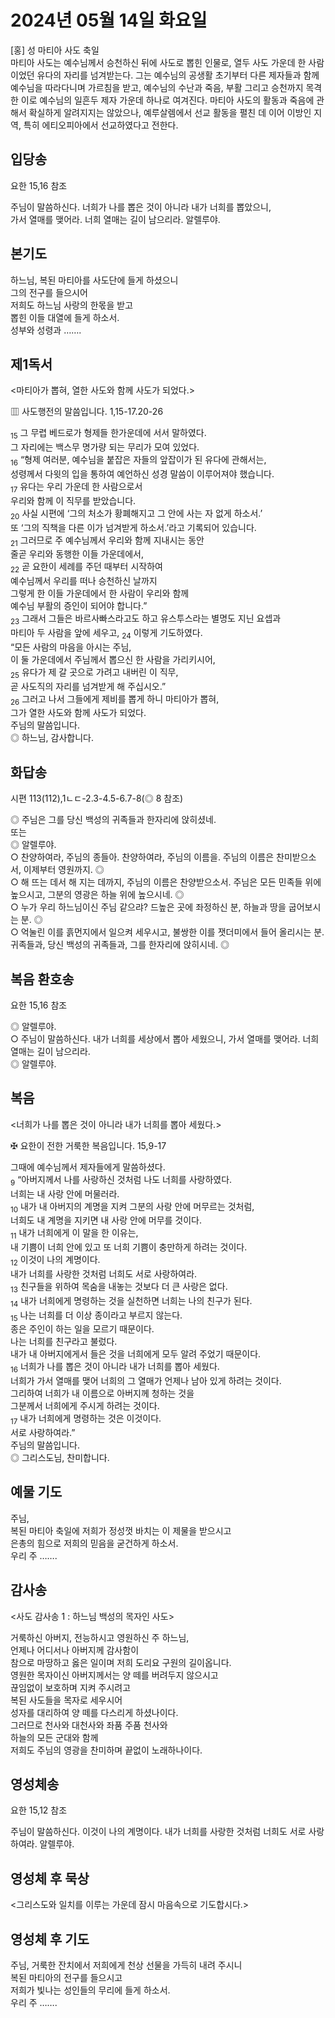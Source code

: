 # 2024년 05월 14일 화요일

[홍] 성 마티아 사도 축일  
마티아 사도는 예수님께서 승천하신 뒤에 사도로 뽑힌 인물로, 열두 사도 가운데 한 사람이었던 유다의 자리를 넘겨받는다. 그는 예수님의 공생활 초기부터 다른 제자들과 함께 예수님을 따라다니며 가르침을 받고, 예수님의 수난과 죽음, 부활 그리고 승천까지 목격한 이로 예수님의 일흔두 제자 가운데 하나로 여겨진다. 마티아 사도의 활동과 죽음에 관해서 확실하게 알려지지는 않았으나, 예루살렘에서 선교 활동을 펼친 데 이어 이방인 지역, 특히 에티오피아에서 선교하였다고 전한다.


## 입당송

요한 15,16 참조

주님이 말씀하신다. 너희가 나를 뽑은 것이 아니라 내가 너희를 뽑았으니,  
가서 열매를 맺어라. 너희 열매는 길이 남으리라. 알렐루야.  
  
## 본기도

하느님, 복된 마티아를 사도단에 들게 하셨으니  
그의 전구를 들으시어  
저희도 하느님 사랑의 한몫을 받고  
뽑힌 이들 대열에 들게 하소서.  
성부와 성령과 …….  
  
## 제1독서

<마티아가 뽑혀, 열한 사도와 함께 사도가 되었다.>

▥ 사도행전의 말씀입니다. 1,15-17.20-26

<sub>15</sub> 그 무렵 베드로가 형제들 한가운데에 서서 말하였다.  
그 자리에는 백스무 명가량 되는 무리가 모여 있었다.  
<sub>16</sub> “형제 여러분, 예수님을 붙잡은 자들의 앞잡이가 된 유다에 관해서는,  
성령께서 다윗의 입을 통하여 예언하신 성경 말씀이 이루어져야 했습니다.  
<sub>17</sub> 유다는 우리 가운데 한 사람으로서  
우리와 함께 이 직무를 받았습니다.  
<sub>20</sub> 사실 시편에 ‘그의 처소가 황폐해지고 그 안에 사는 자 없게 하소서.’  
또 ‘그의 직책을 다른 이가 넘겨받게 하소서.’라고 기록되어 있습니다.  
<sub>21</sub> 그러므로 주 예수님께서 우리와 함께 지내시는 동안  
줄곧 우리와 동행한 이들 가운데에서,  
<sub>22</sub> 곧 요한이 세례를 주던 때부터 시작하여  
예수님께서 우리를 떠나 승천하신 날까지  
그렇게 한 이들 가운데에서 한 사람이 우리와 함께  
예수님 부활의 증인이 되어야 합니다.”  
<sub>23</sub> 그래서 그들은 바르사빠스라고도 하고 유스투스라는 별명도 지닌 요셉과  
마티아 두 사람을 앞에 세우고, <sub>24</sub> 이렇게 기도하였다.  
“모든 사람의 마음을 아시는 주님,  
이 둘 가운데에서 주님께서 뽑으신 한 사람을 가리키시어,  
<sub>25</sub> 유다가 제 갈 곳으로 가려고 내버린 이 직무,  
곧 사도직의 자리를 넘겨받게 해 주십시오.”  
<sub>26</sub> 그러고 나서 그들에게 제비를 뽑게 하니 마티아가 뽑혀,  
그가 열한 사도와 함께 사도가 되었다.  
주님의 말씀입니다.  
◎ 하느님, 감사합니다.  
  
## 화답송

시편 113(112),1ㄴㄷ-2.3-4.5-6.7-8(◎ 8 참조)

◎ 주님은 그를 당신 백성의 귀족들과 한자리에 앉히셨네.  
또는  
◎ 알렐루야.  
○ 찬양하여라, 주님의 종들아. 찬양하여라, 주님의 이름을. 주님의 이름은 찬미받으소서, 이제부터 영원까지. ◎  
○ 해 뜨는 데서 해 지는 데까지, 주님의 이름은 찬양받으소서. 주님은 모든 민족들 위에 높으시고, 그분의 영광은 하늘 위에 높으시네. ◎  
○ 누가 우리 하느님이신 주님 같으랴? 드높은 곳에 좌정하신 분, 하늘과 땅을 굽어보시는 분. ◎  
○ 억눌린 이를 흙먼지에서 일으켜 세우시고, 불쌍한 이를 잿더미에서 들어 올리시는 분. 귀족들과, 당신 백성의 귀족들과, 그를 한자리에 앉히시네. ◎  
  
## 복음 환호송

요한 15,16 참조

◎ 알렐루야.  
○ 주님이 말씀하신다. 내가 너희를 세상에서 뽑아 세웠으니, 가서 열매를 맺어라. 너희 열매는 길이 남으리라.  
◎ 알렐루야.  
  
## 복음

<너희가 나를 뽑은 것이 아니라 내가 너희를 뽑아 세웠다.>

✠ 요한이 전한 거룩한 복음입니다. 15,9-17

그때에 예수님께서 제자들에게 말씀하셨다.  
<sub>9</sub> “아버지께서 나를 사랑하신 것처럼 나도 너희를 사랑하였다.  
너희는 내 사랑 안에 머물러라.  
<sub>10</sub> 내가 내 아버지의 계명을 지켜 그분의 사랑 안에 머무르는 것처럼,  
너희도 내 계명을 지키면 내 사랑 안에 머무를 것이다.  
<sub>11</sub> 내가 너희에게 이 말을 한 이유는,  
내 기쁨이 너희 안에 있고 또 너희 기쁨이 충만하게 하려는 것이다.  
<sub>12</sub> 이것이 나의 계명이다.  
내가 너희를 사랑한 것처럼 너희도 서로 사랑하여라.  
<sub>13</sub> 친구들을 위하여 목숨을 내놓는 것보다 더 큰 사랑은 없다.  
<sub>14</sub> 내가 너희에게 명령하는 것을 실천하면 너희는 나의 친구가 된다.  
<sub>15</sub> 나는 너희를 더 이상 종이라고 부르지 않는다.  
종은 주인이 하는 일을 모르기 때문이다.  
나는 너희를 친구라고 불렀다.  
내가 내 아버지에게서 들은 것을 너희에게 모두 알려 주었기 때문이다.  
<sub>16</sub> 너희가 나를 뽑은 것이 아니라 내가 너희를 뽑아 세웠다.  
너희가 가서 열매를 맺어 너희의 그 열매가 언제나 남아 있게 하려는 것이다.  
그리하여 너희가 내 이름으로 아버지께 청하는 것을  
그분께서 너희에게 주시게 하려는 것이다.  
<sub>17</sub> 내가 너희에게 명령하는 것은 이것이다.  
서로 사랑하여라.”  
주님의 말씀입니다.  
◎ 그리스도님, 찬미합니다.  
  
## 예물 기도

주님,  
복된 마티아 축일에 저희가 정성껏 바치는 이 제물을 받으시고  
은총의 힘으로 저희의 믿음을 굳건하게 하소서.  
우리 주 …….  
  
## 감사송

<사도 감사송 1 : 하느님 백성의 목자인 사도>

거룩하신 아버지, 전능하시고 영원하신 주 하느님,  
언제나 어디서나 아버지께 감사함이  
참으로 마땅하고 옳은 일이며 저희 도리요 구원의 길이옵니다.  
영원한 목자이신 아버지께서는 양 떼를 버려두지 않으시고  
끊임없이 보호하며 지켜 주시려고  
복된 사도들을 목자로 세우시어  
성자를 대리하여 양 떼를 다스리게 하셨나이다.  
그러므로 천사와 대천사와 좌품 주품 천사와  
하늘의 모든 군대와 함께  
저희도 주님의 영광을 찬미하며 끝없이 노래하나이다.  
  
## 영성체송

요한 15,12 참조

주님이 말씀하신다. 이것이 나의 계명이다. 내가 너희를 사랑한 것처럼 너희도 서로 사랑하여라. 알렐루야.  
  
## 영성체 후 묵상

<그리스도와 일치를 이루는 가운데 잠시 마음속으로 기도합시다.>  
## 영성체 후 기도

주님, 거룩한 잔치에서 저희에게 천상 선물을 가득히 내려 주시니  
복된 마티아의 전구를 들으시고  
저희가 빛나는 성인들의 무리에 들게 하소서.  
우리 주 …….